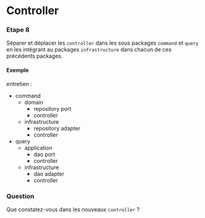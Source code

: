 # Controller

### Etape 8

Séparer et déplacer les `controller` dans les sous packages `command` et `query` en les intégrant au
packages `infrastructure` dans chacun de ces précédents packages.

#### Exemple

entretien :

- command
  - domain
    - repository port
    - controller
  - infrastructure
    - repository adapter
    - controller
- query
  - application
    - dao port
    - controller
  - infrastructure
    - dao adapter
    - controller

### Question

Que constatez-vous dans les nouveaux `controller` ?
